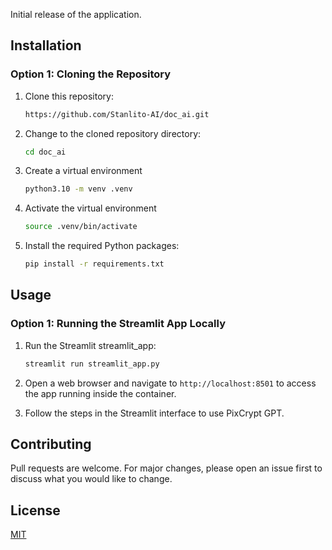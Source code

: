 

   Initial release of the application.
</details>

## Installation

### Option 1: Cloning the Repository

1. Clone this repository:

    ```bash
    https://github.com/Stanlito-AI/doc_ai.git
    ```

2. Change to the cloned repository directory:

    ```bash
    cd doc_ai
    ```

3. Create a virtual environment

    ```bash
    python3.10 -m venv .venv
    ```

4. Activate the virtual environment

    ```bash
    source .venv/bin/activate
    ```

5. Install the required Python packages:

    ```bash
    pip install -r requirements.txt
    ```


## Usage

### Option 1: Running the Streamlit App Locally

1. Run the Streamlit streamlit_app:

    ```bash
    streamlit run streamlit_app.py
    ```

2. Open a web browser and navigate to `http://localhost:8501` to access the app running inside the container.

3. Follow the steps in the Streamlit interface to use PixCrypt GPT.

## Contributing

Pull requests are welcome. For major changes, please open an issue first to discuss what you would like to change.

## License

[MIT](https://choosealicense.com/licenses/mit/)

